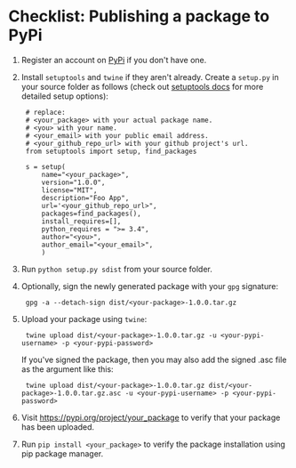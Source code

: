 # Checklist: Publishing a package to PyPi

1. Register an account on [PyPi](https://pypi.org/) if you don't have one.
2. Install `setuptools` and `twine` if they aren't already. Create a `setup.py` in your source folder as follows (check out [setuptools docs](https://setuptools.readthedocs.io) for more detailed setup options):

		# replace:
		# <your_package> with your actual package name.
		# <you> with your name.
		# <your_email> with your public email address.
		# <your_github_repo_url> with your github project's url.
		from setuptools import setup, find_packages
		
		s = setup(
			name="<your_package>",
			version="1.0.0",
			license="MIT",
			description="Foo App",
			url='<your_github_repo_url>",
			packages=find_packages(),
			install_requires=[],
			python_requires = ">= 3.4",
			author="<you>",
			author_email="<your_email>",
			)

3. Run `python setup.py sdist` from your source folder.
4. Optionally, sign the newly generated package with your `gpg` signature:

		gpg -a --detach-sign dist/<your-package>-1.0.0.tar.gz
	
5. Upload your package using `twine`:

		twine upload dist/<your-package>-1.0.0.tar.gz -u <your-pypi-username> -p <your-pypi-password>
	
	If you've signed the package, then you may also add the signed .asc file as the argument like this:
	
		twine upload dist/<your-package>-1.0.0.tar.gz dist/<your-package>-1.0.0.tar.gz.asc -u <your-pypi-username> -p <your-pypi-password>

6. Visit <https://pypi.org/project/your_package> to verify that your package has been uploaded.

7. Run `pip install <your_package>` to verify the package installation using pip package manager.